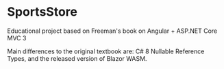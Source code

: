# SportsStore
Educational project based on Freeman's book on Angular + ASP.NET Core MVC 3

Main differences to the original textbook are: C# 8 Nullable Reference Types, and the released version of Blazor WASM.